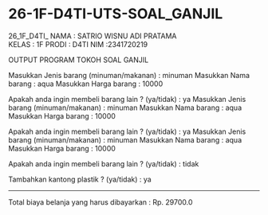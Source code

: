 # 26-1F-D4TI-UTS-SOAL_GANJIL
26_1F_D4TI_
NAMA   : SATRIO WISNU ADI PRATAMA  
KELAS  : 1F
PRODI  : D4TI
NIM    :2341720219


OUTPUT PROGRAM TOKOH SOAL GANJIL 

Masukkan Jenis barang (minuman/makanan)            : minuman
Masukkan Nama barang                               : aqua
Masukkan Harga barang                              : 10000

Apakah anda ingin membeli barang lain ? (ya/tidak) : ya
Masukkan Jenis barang (minuman/makanan)            : minuman
Masukkan Nama barang                               : aqua
Masukkan Harga barang                              : 10000

Apakah anda ingin membeli barang lain ? (ya/tidak) : ya
Masukkan Jenis barang (minuman/makanan)            : minuman
Masukkan Nama barang                               : aqua
Masukkan Harga barang                              : 10000

Apakah anda ingin membeli barang lain ? (ya/tidak) : tidak

Tambahkan kantong plastik ? (ya/tidak)             : ya

--------------------------------------------------------------------
Total biaya belanja yang harus dibayarkan          : Rp. 29700.0
